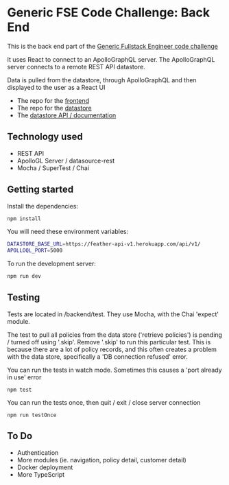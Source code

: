 
# Generic FSE Code Challenge: Back End

This is the back end part of the [Generic Fullstack Engineer code challenge](https://github.com/mattburnett-repo/generic-fse-code-challenge/tree/main/)

It uses React to connect to an ApolloGraphQL server. The ApolloGraphQL server connects to a remote REST API datastore.

Data is pulled from the datastore, through ApolloGraphQL and then displayed to the user as a React UI

* The repo for the [frontend](https://github.com/mattburnett-repo/generic-fse-code-challenge/tree/main/frontend)
* The repo for the [datastore](https://github.com/mattburnett-repo/feather-fullstack-codechallenge-datastore)
* The [datastore API / documentation](https://feather-datastore.herokuapp.com/api/v1/api-docs/)

## Technology used
* REST API
* ApolloGL Server / datasource-rest
* Mocha / SuperTest / Chai
  
## Getting started

Install the dependencies:

```bash
npm install
```
You will need these environment variables: 
```bash
DATASTORE_BASE_URL=https://feather-api-v1.herokuapp.com/api/v1/
APOLLOQL_PORT=5000
```
To run the development server:

```bash
npm run dev
```

## Testing
Tests are located in /backend/test. They use Mocha, with the Chai 'expect' module.

The test to pull all policies from the data store ('retrieve policies') is pending / turned off using '.skip'. 
Remove '.skip' to run this particular test.
This is because there are a lot of policy records, and this often creates a problem with the data store,
specifically a 'DB connection refused' error.

You can run the tests in watch mode. Sometimes this causes a 'port already in use' error
```
npm test
```

You can run the tests once, then quit / exit / close server connection
```
npm run testOnce
```

## To Do
* Authentication
* More modules (ie. navigation, policy detail, customer detail)
* Docker deployment
* More TypeScript
